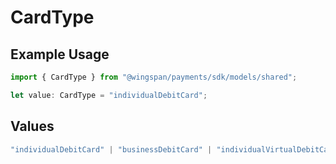 # CardType

## Example Usage

```typescript
import { CardType } from "@wingspan/payments/sdk/models/shared";

let value: CardType = "individualDebitCard";
```

## Values

```typescript
"individualDebitCard" | "businessDebitCard" | "individualVirtualDebitCard" | "businessVirtualDebitCard"
```